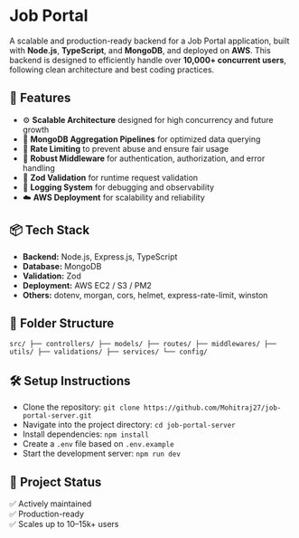# Job Portal 

A scalable and production-ready backend for a Job Portal application, built with **Node.js**, **TypeScript**, and **MongoDB**, and deployed on **AWS**. This backend is designed to efficiently handle over **10,000+ concurrent users**, following clean architecture and best coding practices.

## 🚀 Features

- ⚙️ **Scalable Architecture** designed for high concurrency and future growth
- 🧮 **MongoDB Aggregation Pipelines** for optimized data querying
- 🚦 **Rate Limiting** to prevent abuse and ensure fair usage
- 🔐 **Robust Middleware** for authentication, authorization, and error handling
- 🧾 **Zod Validation** for runtime request validation
- 📄 **Logging System** for debugging and observability
- ☁️ **AWS Deployment** for scalability and reliability

## 📦 Tech Stack

- **Backend:** Node.js, Express.js, TypeScript  
- **Database:** MongoDB  
- **Validation:** Zod  
- **Deployment:** AWS EC2 / S3 / PM2  
- **Others:** dotenv, morgan, cors, helmet, express-rate-limit, winston

## 📁 Folder Structure
`
src/
├── controllers/
├── models/
├── routes/
├── middlewares/
├── utils/
├── validations/
├── services/
└── config/
`

## 🛠 Setup Instructions

- Clone the repository:
`git clone https://github.com/Mohitraj27/job-portal-server.git`
- Navigate into the project directory:
`cd job-portal-server`
- Install dependencies:
`npm install`
- Create a `.env` file based on `.env.example`
- Start the development server:
   `npm run dev`

## 📌 Project Status

✅ Actively maintained  
✅ Production-ready  
✅ Scales up to 10–15k+ users


